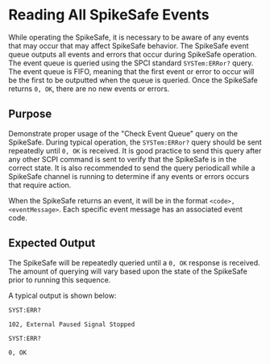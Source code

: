 # Reading All SpikeSafe Events
While operating the SpikeSafe, it is necessary to be aware of any events that may occur that may affect SpikeSafe behavior. The SpikeSafe event queue outputs all events and errors that occur during SpikeSafe operation. The event queue is queried using the SPCI standard `SYSTem:ERRor?` query. The event queue is FIFO, meaning that the first event or error to occur will be the first to be outputted when the queue is queried. Once the SpikeSafe returns `0, OK`, there are no new events or errors.

## Purpose
Demonstrate proper usage of the "Check Event Queue" query on the SpikeSafe. During typical operation, the `SYSTem:ERRor?` query should be sent repeatedly until `0, OK` is received. It is good practice to send this query after any other SCPI command is sent to verify that the SpikeSafe is in the correct state. It is also recommended to send the query periodicall while a SpikeSafe channel is running to determine if any events or errors occurs that require action.

When the SpikeSafe returns an event, it will be in the format `<code>, <eventMessage>`. Each specific event message has an associated event code.

## Expected Output
The SpikeSafe will be repeatedly queried until a `0, OK` response is received. The amount of querying will vary based upon the state of the SpikeSafe prior to running this sequence.

A typical output is shown below:

`SYST:ERR?`

`102, External Paused Signal Stopped`

`SYST:ERR?`

`0, OK`